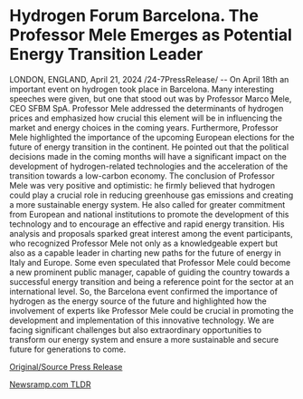 # Hydrogen Forum Barcelona. The Professor Mele Emerges as Potential Energy Transition Leader

LONDON, ENGLAND, April 21, 2024 /24-7PressRelease/ -- On April 18th an important event on hydrogen took place in Barcelona. Many interesting speeches were given, but one that stood out was by Professor Marco Mele, CEO SFBM SpA. Professor Mele addressed the determinants of hydrogen prices and emphasized how crucial this element will be in influencing the market and energy choices in the coming years.  Furthermore, Professor Mele highlighted the importance of the upcoming European elections for the future of energy transition in the continent. He pointed out that the political decisions made in the coming months will have a significant impact on the development of hydrogen-related technologies and the acceleration of the transition towards a low-carbon economy.  The conclusion of Professor Mele was very positive and optimistic: he firmly believed that hydrogen could play a crucial role in reducing greenhouse gas emissions and creating a more sustainable energy system. He also called for greater commitment from European and national institutions to promote the development of this technology and to encourage an effective and rapid energy transition.  His analysis and proposals sparked great interest among the event participants, who recognized Professor Mele not only as a knowledgeable expert but also as a capable leader in charting new paths for the future of energy in Italy and Europe. Some even speculated that Professor Mele could become a new prominent public manager, capable of guiding the country towards a successful energy transition and being a reference point for the sector at an international level.  So, the Barcelona event confirmed the importance of hydrogen as the energy source of the future and highlighted how the involvement of experts like Professor Mele could be crucial in promoting the development and implementation of this innovative technology. We are facing significant challenges but also extraordinary opportunities to transform our energy system and ensure a more sustainable and secure future for generations to come. 

[Original/Source Press Release](https://www.24-7pressrelease.com/press-release/510207/hydrogen-forum-barcelona-the-professor-mele-emerges-as-potential-energy-transition-leader) 

[Newsramp.com TLDR](https://newsramp.com/None) 